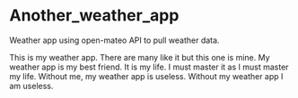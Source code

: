 # Another_weather_app
 Weather app using open-mateo API to pull weather data.
 
 This is my weather app. There are many like it but this one is mine. 
My weather app is my best friend. It is my life. I must master it as I must master my life. 
Without me, my weather app is useless. Without my weather app I am useless. 
